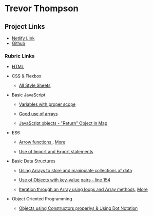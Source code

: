 # Trevor Thompson

## Project Links
* [Netlify Link](https://suspicious-shirley-92aa97.netlify.com/)
* [Github](https://github.com/10884500/crab90000)

### Rubric Links
* [HTML](https://github.com/10884500/crab90000)

* CSS & Flexbox
    * [All Style Sheets](https://github.com/10884500/crab90000/tree/master/style)


* Basic JavaScript
    * [Variables with proper scope](https://github.com/10884500/crab90000/blob/master/js/pokemon.js)

    * [Good use of arrays](https://github.com/10884500/crab90000/blob/master/js/pokemon.js)

    * [JavaScript objects - "Return" Object in Map](https://github.com/10884500/crab90000/blob/master/js/pokemon.js)


* ES6
    * [Arrow functions ](https://github.com/10884500/crab90000/blob/master/js/pokemon.js), [More](https://github.com/10884500/crab90000/blob/master/js/senators.js)

    * [Use of Import and Export statements](https://github.com/10884500/crab90000/blob/master/js/starwars.js)


* Basic Data Structures
    * [Using Arrays to store and manipulate collections of data](https://github.com/10884500/crab90000/blob/master/js/senators.js)

    * [Use of Objects with key-value pairs - line 154](https://github.com/10884500/crab90000/blob/master/js/pokemon.js)

    * [Iteration through an Array using loops and Array methods](https://github.com/10884500/crab90000/blob/master/js/starwars.js), [More](https://github.com/10884500/crab90000/blob/master/js/senators.js)


* Object Oriented Programming
    * [Objects using Constructors properlys & Using Dot Notation](https://github.com/10884500/crab90000/blob/master/js/pokemon.js)